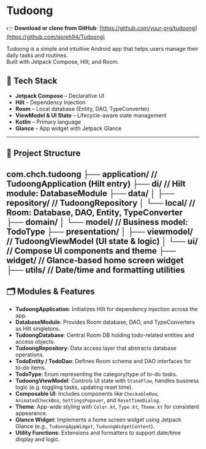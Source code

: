 # Tudoong

👉 **Download or clone from GitHub**: [https://github.com/your-org/tudoong](https://github.com/qoreh94/Tudoong)

Tudoong is a simple and intuitive Android app that helps users manage their daily tasks and routines.  
Built with Jetpack Compose, Hilt, and Room.

## 🧩 Tech Stack

- **Jetpack Compose** – Declarative UI
- **Hilt** – Dependency Injection
- **Room** – Local database (Entity, DAO, TypeConverter)
- **ViewModel & UI State** – Lifecycle-aware state management
- **Kotlin** – Primary language
- **Glance** – App widget with Jetpack Glance
---

## 📁 Project Structure

com.chch.tudoong
├── application/              // TudoongApplication (Hilt entry)
├── di/                       // Hilt module: DatabaseModule
├── data/
│   ├── repository/           // TudoongRepository
│   └── local/                // Room: Database, DAO, Entity, TypeConverter
├── domain/
│   └── model/                // Business model: TodoType
├── presentation/
│   ├── viewmodel/            // TudoongViewModel (UI state & logic)
│   └── ui/                   // Compose UI components and theme
├── widget/                   // Glance-based home screen widget
├── utils/                    // Date/time and formatting utilities
---

## 🗂️ Modules & Features

- **TudoongApplication**: Initializes Hilt for dependency injection across the app.
- **DatabaseModule**: Provides Room database, DAO, and TypeConverters as Hilt singletons.
- **TudoongDatabase**: Central Room DB holding todo-related entities and access objects.
- **TudoongRepository**: Data access layer that abstracts database operations.
- **TodoEntity / TodoDao**: Defines Room schema and DAO interfaces for to-do items.
- **TodoType**: Enum representing the category/type of to-do tasks.
- **TudoongViewModel**: Controls UI state with `StateFlow`, handles business logic (e.g. toggling tasks, updating reset time).
- **Composable UI**: Includes components like `CheckableRow`, `AnimatedCheckBox`, `SettingsPopover`, and `ResetTimeDialog`.
- **Theme**: App-wide styling with `Color.kt`, `Type.kt`, `Theme.kt` for consistent appearance.
- **Glance Widget**: Implements a home screen widget using Jetpack Glance (e.g., `TudoongAppWidget`, `TudoongWidgetContent`).
- **Utility Functions**: Extensions and formatters to support date/time display and logic.